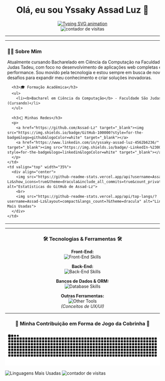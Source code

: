 <div align="center">
  <h1>Olá, eu sou Yssaky Assad Luz 👋</h1>
  <a href="https://git.io/typing-svg">
    <img src="https://readme-typing-svg.demolab.com?font=Fira+Code&weight=700&size=25&pause=1000&color=00BFFF&center=true&vCenter=true&width=435&lines=Desenvolvedor+Fullstack;Estudante+de+Ciência+da+Computação;Apaixonado+por+tecnologia" alt="Typing SVG animation">
  </a>
  <br>
  <img src="https://komarev.com/ghpvc/?username=Assad-Lz&label=Profile%20views&color=0e75b6&style=flat" alt="contador de visitas" />
</div>

---

<table>
  <tr>
    <td valign="top" width="65%">
      <h3>👨‍💻 Sobre Mim</h3>
      <p>
        Atualmente cursando Bacharelado em Ciência da Computação na Faculdade São Judas Tadeu, com foco no desenvolvimento de aplicações web completas e de alta performance. Sou movido pela tecnologia e estou sempre em busca de novos desafios para expandir meu conhecimento e criar soluções inovadoras.
      </p>

      <h3>🎓 Formação Acadêmica</h3>
      <ul>
        <li><b>Bacharel em Ciência da Computação</b> - Faculdade São Judas Tadeu (Cursando)</li>
      </ul>

      <h3>🚀 Minhas Redes</h3>
      <p>
        <a href="https://github.com/Assad-Lz" target="_blank"><img src="https://img.shields.io/badge/GitHub-100000?style=for-the-badge&logo=github&logoColor=white" target="_blank"></a>
        <a href="https://www.linkedin.com/in/yssaky-assad-luz-4562b6236/" target="_blank"><img src="https://img.shields.io/badge/-LinkedIn-%230077B5?style=for-the-badge&logo=linkedin&logoColor=white" target="_blank"></a>
      </p>
    </td>
    <td valign="top" width="35%">
      <div align="center">
        <img src="https://github-readme-stats.vercel.app/api?username=Assad-Lz&show_icons=true&theme=dracula&include_all_commits=true&count_private=true" alt="Estatísticas do GitHub de Assad-Lz">
        <br>
        <img src="https://github-readme-stats.vercel.app/api/top-langs/?username=Assad-Lz&layout=compact&langs_count=7&theme=dracula" alt="Linguagens Mais Usadas">
      </div>
    </td>
  </tr>
</table>

---

<div align="center">
  <h3>🛠️ Tecnologias & Ferramentas 🛠️</h3>
</div>

<p align="center">
  <strong>Front-End:</strong><br>
  <img src="https://skillicons.dev/icons?i=html,css,javascript,typescript,react,nextjs,tailwind,bootstrap" alt="Front-End Skills" />
</p>
<p align="center">
  <strong>Back-End:</strong><br>
  <img src="https://skillicons.dev/icons?i=nodejs,java" alt="Back-End Skills" />
</p>
<p align="center">
  <strong>Bancos de Dados & ORM:</strong><br>
  <img src="https://skillicons.dev/icons?i=mysql,postgres,firebase,prisma" alt="Database Skills" />
</p>
<p align="center">
  <strong>Outras Ferramentas:</strong><br>
  <img src="https://skillicons.dev/icons?i=eslint,figma" alt="Other Tools" />
  <br>
  <em>(Conceitos de UX/UI)</em>
</p>

---

<div align="center">
  <h3>🐍 Minha Contribuição em Forma de Jogo da Cobrinha 🐍</h3>
  <picture>
    <source media="(prefers-color-scheme: dark)" srcset="https://raw.githubusercontent.com/Assad-Lz/Assad-Lz/output/github-contribution-grid-snake-dark.svg">
    <source media="(prefers-color-scheme: light)" srcset="https://raw.githubusercontent.com/Assad-Lz/Assad-Lz/output/github-contribution-grid-snake.svg">
    <img alt="snake" src="https://raw.githubusercontent.com/Assad-Lz/Assad-Lz/output/github-contribution-grid-snake.svg">
  </picture>
</div>

![Linguagens Mais Usadas](https://github-readme-stats.vercel.app/api/top-langs/?username=Assad-Lz&layout=compact&langs_count=7&theme=dracula)
  <img src="https://komarev.com/ghpvc/?username=SEU-USUARIO-AQUI&label=Profile%20views&color=0e75b6&style=flat" alt="contador de visitas" />
</p>

